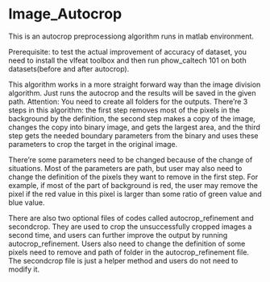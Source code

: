 # Image_Autocrop

This is an autocrop preprocessiong algorithm runs in matlab environment.

Prerequisite: to test the actual improvement of accuracy of dataset, you need to install the vlfeat toolbox and then run phow_caltech 101 on both datasets(before and after autocrop).

This algorithm works in a more straight forward way than the image division algorithm. Just runs the autocrop and the results will be saved in the given path. Attention: You need to create all folders for the outputs. There’re 3 steps in this algorithm: the first step removes most of the pixels in the background by the definition, the second step makes a copy of the image, changes the copy into binary image, and gets the largest area, and the third step gets the needed boundary parameters from the binary and uses these parameters to crop the target in the original image.

There’re some parameters need to be changed because of the change of situations. Most of the parameters are path, but user may also need to change the definition of the pixels they want to remove in the first step. For example, if most of the part of background is red, the user may remove the pixel if the red value in this pixel is larger than some ratio of green value and blue value.

There are also two optional files of codes called autocrop_refinement and secondcrop. They are used to crop the unsuccessfully cropped images a second time, and users can further improve the output by running autocrop_refinement. Users also need to change the definition of some pixels need to remove and path of folder in the autocrop_refinement file. The secondcrop file is just a helper method and users do not need to modify it.
